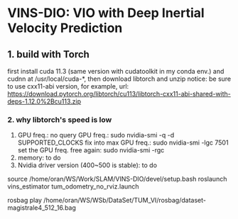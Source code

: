 # VINS-DIO: VIO with Deep Inertial Velocity Prediction

## 1. build with Torch
first install cuda 11.3 (same version with cudatoolkit in my conda env.) and cudnn at /usr/local/cuda-*, then download libtorch and unzip
notice: be sure to use cxx11-abi version, for example, url: https://download.pytorch.org/libtorch/cu113/libtorch-cxx11-abi-shared-with-deps-1.12.0%2Bcu113.zip

### 2. why libtorch's speed is low
1. GPU freq.: no
query GPU freq.: sudo nvidia-smi -q -d SUPPORTED_CLOCKS
fix into max GPU freq.: sudo nvidia-smi -lgc 7501
set the GPU freq. free again: sudo nvidia-smi -rgc
2. memory: to do
3. Nvidia driver version (400~500 is stable): to do


source /home/oran/WS/Work/SLAM/VINS-DIO/devel/setup.bash
roslaunch vins_estimator tum_odometry_no_rviz.launch

rosbag play /home/oran/WS/WSb/DataSet/TUM_VI/rosbag/dataset-magistrale4_512_16.bag